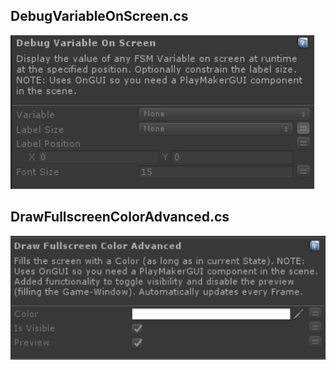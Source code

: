 ## DebugVariableOnScreen.cs
![Image](/Screenshots/Actions/DebugVariableOnScreen.png)

## DrawFullscreenColorAdvanced.cs
![Image](/Screenshots/Actions/DrawFullscreenColorAdvanced.png)